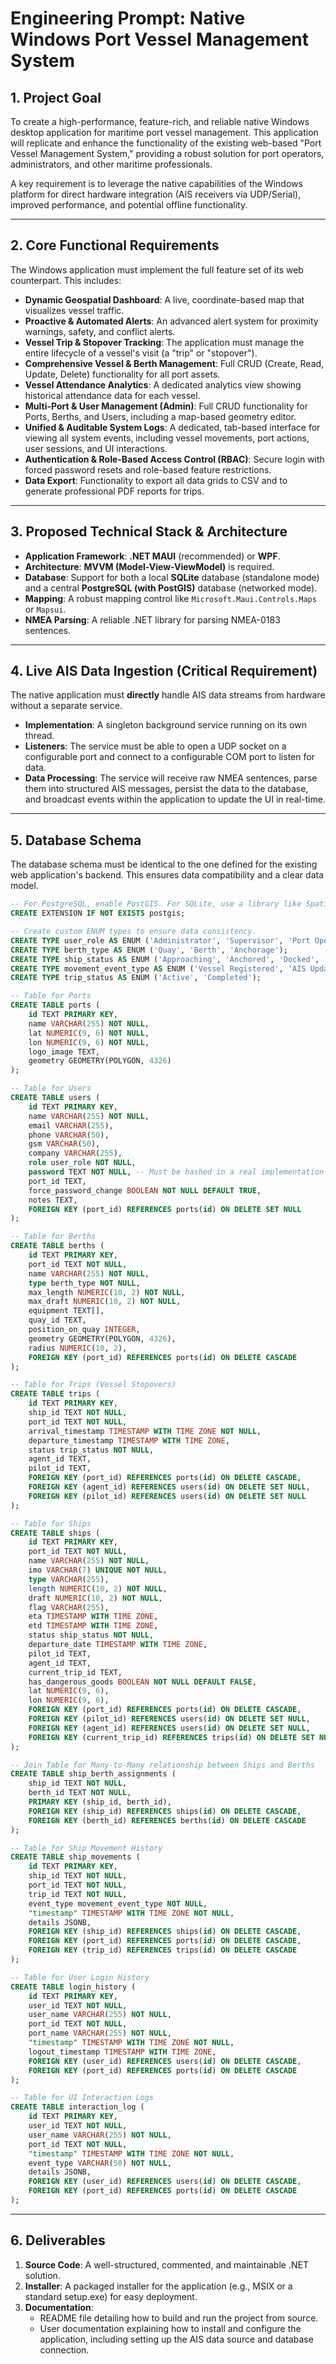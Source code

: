 # Engineering Prompt: Native Windows Port Vessel Management System

## 1. Project Goal

To create a high-performance, feature-rich, and reliable native Windows desktop application for maritime port vessel management. This application will replicate and enhance the functionality of the existing web-based "Port Vessel Management System," providing a robust solution for port operators, administrators, and other maritime professionals.

A key requirement is to leverage the native capabilities of the Windows platform for direct hardware integration (AIS receivers via UDP/Serial), improved performance, and potential offline functionality.

---

## 2. Core Functional Requirements

The Windows application must implement the full feature set of its web counterpart. This includes:

-   **Dynamic Geospatial Dashboard**: A live, coordinate-based map that visualizes vessel traffic.
-   **Proactive & Automated Alerts**: An advanced alert system for proximity warnings, safety, and conflict alerts.
-   **Vessel Trip & Stopover Tracking**: The application must manage the entire lifecycle of a vessel's visit (a "trip" or "stopover").
-   **Comprehensive Vessel & Berth Management**: Full CRUD (Create, Read, Update, Delete) functionality for all port assets.
-   **Vessel Attendance Analytics**: A dedicated analytics view showing historical attendance data for each vessel.
-   **Multi-Port & User Management (Admin)**: Full CRUD functionality for Ports, Berths, and Users, including a map-based geometry editor.
-   **Unified & Auditable System Logs**: A dedicated, tab-based interface for viewing all system events, including vessel movements, port actions, user sessions, and UI interactions.
-   **Authentication & Role-Based Access Control (RBAC)**: Secure login with forced password resets and role-based feature restrictions.
-   **Data Export**: Functionality to export all data grids to CSV and to generate professional PDF reports for trips.

---

## 3. Proposed Technical Stack & Architecture

-   **Application Framework**: **.NET MAUI** (recommended) or **WPF**.
-   **Architecture**: **MVVM (Model-View-ViewModel)** is required.
-   **Database**: Support for both a local **SQLite** database (standalone mode) and a central **PostgreSQL (with PostGIS)** database (networked mode).
-   **Mapping**: A robust mapping control like `Microsoft.Maui.Controls.Maps` or `Mapsui`.
-   **NMEA Parsing**: A reliable .NET library for parsing NMEA-0183 sentences.

---

## 4. Live AIS Data Ingestion (Critical Requirement)

The native application must **directly** handle AIS data streams from hardware without a separate service.

-   **Implementation**: A singleton background service running on its own thread.
-   **Listeners**: The service must be able to open a UDP socket on a configurable port and connect to a configurable COM port to listen for data.
-   **Data Processing**: The service will receive raw NMEA sentences, parse them into structured AIS messages, persist the data to the database, and broadcast events within the application to update the UI in real-time.

---

## 5. Database Schema

The database schema must be identical to the one defined for the existing web application's backend. This ensures data compatibility and a clear data model.

```sql
-- For PostgreSQL, enable PostGIS. For SQLite, use a library like SpatiaLite.
CREATE EXTENSION IF NOT EXISTS postgis;

-- Create custom ENUM types to ensure data consistency.
CREATE TYPE user_role AS ENUM ('Administrator', 'Supervisor', 'Port Operator', 'Maritime Agent', 'Pilot');
CREATE TYPE berth_type AS ENUM ('Quay', 'Berth', 'Anchorage');
CREATE TYPE ship_status AS ENUM ('Approaching', 'Anchored', 'Docked', 'Departing', 'Left Port');
CREATE TYPE movement_event_type AS ENUM ('Vessel Registered', 'AIS Update', 'Status Change', 'Berth Assignment', 'Pilot Assignment', 'Agent Assignment', 'Pilot Onboard', 'Pilot Offboard');
CREATE TYPE trip_status AS ENUM ('Active', 'Completed');

-- Table for Ports
CREATE TABLE ports (
    id TEXT PRIMARY KEY,
    name VARCHAR(255) NOT NULL,
    lat NUMERIC(9, 6) NOT NULL,
    lon NUMERIC(9, 6) NOT NULL,
    logo_image TEXT,
    geometry GEOMETRY(POLYGON, 4326)
);

-- Table for Users
CREATE TABLE users (
    id TEXT PRIMARY KEY,
    name VARCHAR(255) NOT NULL,
    email VARCHAR(255),
    phone VARCHAR(50),
    gsm VARCHAR(50),
    company VARCHAR(255),
    role user_role NOT NULL,
    password TEXT NOT NULL, -- Must be hashed in a real implementation
    port_id TEXT,
    force_password_change BOOLEAN NOT NULL DEFAULT TRUE,
    notes TEXT,
    FOREIGN KEY (port_id) REFERENCES ports(id) ON DELETE SET NULL
);

-- Table for Berths
CREATE TABLE berths (
    id TEXT PRIMARY KEY,
    port_id TEXT NOT NULL,
    name VARCHAR(255) NOT NULL,
    type berth_type NOT NULL,
    max_length NUMERIC(10, 2) NOT NULL,
    max_draft NUMERIC(10, 2) NOT NULL,
    equipment TEXT[],
    quay_id TEXT,
    position_on_quay INTEGER,
    geometry GEOMETRY(POLYGON, 4326),
    radius NUMERIC(10, 2),
    FOREIGN KEY (port_id) REFERENCES ports(id) ON DELETE CASCADE
);

-- Table for Trips (Vessel Stopovers)
CREATE TABLE trips (
    id TEXT PRIMARY KEY,
    ship_id TEXT NOT NULL, 
    port_id TEXT NOT NULL,
    arrival_timestamp TIMESTAMP WITH TIME ZONE NOT NULL,
    departure_timestamp TIMESTAMP WITH TIME ZONE,
    status trip_status NOT NULL,
    agent_id TEXT,
    pilot_id TEXT,
    FOREIGN KEY (port_id) REFERENCES ports(id) ON DELETE CASCADE,
    FOREIGN KEY (agent_id) REFERENCES users(id) ON DELETE SET NULL,
    FOREIGN KEY (pilot_id) REFERENCES users(id) ON DELETE SET NULL
);

-- Table for Ships
CREATE TABLE ships (
    id TEXT PRIMARY KEY,
    port_id TEXT NOT NULL,
    name VARCHAR(255) NOT NULL,
    imo VARCHAR(7) UNIQUE NOT NULL,
    type VARCHAR(255),
    length NUMERIC(10, 2) NOT NULL,
    draft NUMERIC(10, 2) NOT NULL,
    flag VARCHAR(255),
    eta TIMESTAMP WITH TIME ZONE,
    etd TIMESTAMP WITH TIME ZONE,
    status ship_status NOT NULL,
    departure_date TIMESTAMP WITH TIME ZONE,
    pilot_id TEXT,
    agent_id TEXT,
    current_trip_id TEXT,
    has_dangerous_goods BOOLEAN NOT NULL DEFAULT FALSE,
    lat NUMERIC(9, 6),
    lon NUMERIC(9, 6),
    FOREIGN KEY (port_id) REFERENCES ports(id) ON DELETE CASCADE,
    FOREIGN KEY (pilot_id) REFERENCES users(id) ON DELETE SET NULL,
    FOREIGN KEY (agent_id) REFERENCES users(id) ON DELETE SET NULL,
    FOREIGN KEY (current_trip_id) REFERENCES trips(id) ON DELETE SET NULL
);

-- Join Table for Many-to-Many relationship between Ships and Berths
CREATE TABLE ship_berth_assignments (
    ship_id TEXT NOT NULL,
    berth_id TEXT NOT NULL,
    PRIMARY KEY (ship_id, berth_id),
    FOREIGN KEY (ship_id) REFERENCES ships(id) ON DELETE CASCADE,
    FOREIGN KEY (berth_id) REFERENCES berths(id) ON DELETE CASCADE
);

-- Table for Ship Movement History
CREATE TABLE ship_movements (
    id TEXT PRIMARY KEY,
    ship_id TEXT NOT NULL,
    port_id TEXT NOT NULL,
    trip_id TEXT NOT NULL,
    event_type movement_event_type NOT NULL,
    "timestamp" TIMESTAMP WITH TIME ZONE NOT NULL,
    details JSONB,
    FOREIGN KEY (ship_id) REFERENCES ships(id) ON DELETE CASCADE,
    FOREIGN KEY (port_id) REFERENCES ports(id) ON DELETE CASCADE,
    FOREIGN KEY (trip_id) REFERENCES trips(id) ON DELETE CASCADE
);

-- Table for User Login History
CREATE TABLE login_history (
    id TEXT PRIMARY KEY,
    user_id TEXT NOT NULL,
    user_name VARCHAR(255) NOT NULL,
    port_id TEXT NOT NULL,
    port_name VARCHAR(255) NOT NULL,
    "timestamp" TIMESTAMP WITH TIME ZONE NOT NULL,
    logout_timestamp TIMESTAMP WITH TIME ZONE,
    FOREIGN KEY (user_id) REFERENCES users(id) ON DELETE CASCADE,
    FOREIGN KEY (port_id) REFERENCES ports(id) ON DELETE CASCADE
);

-- Table for UI Interaction Logs
CREATE TABLE interaction_log (
    id TEXT PRIMARY KEY,
    user_id TEXT NOT NULL,
    user_name VARCHAR(255) NOT NULL,
    port_id TEXT NOT NULL,
    "timestamp" TIMESTAMP WITH TIME ZONE NOT NULL,
    event_type VARCHAR(50) NOT NULL,
    details JSONB,
    FOREIGN KEY (user_id) REFERENCES users(id) ON DELETE CASCADE,
    FOREIGN KEY (port_id) REFERENCES ports(id) ON DELETE CASCADE
);
```

---

## 6. Deliverables

1.  **Source Code**: A well-structured, commented, and maintainable .NET solution.
2.  **Installer**: A packaged installer for the application (e.g., MSIX or a standard setup.exe) for easy deployment.
3.  **Documentation**:
    -   README file detailing how to build and run the project from source.
    -   User documentation explaining how to install and configure the application, including setting up the AIS data source and database connection.